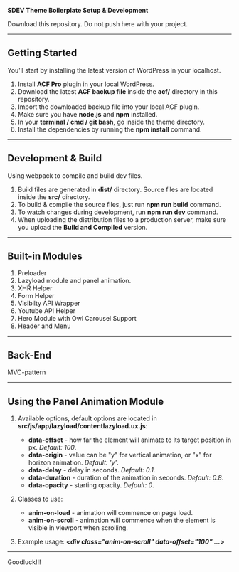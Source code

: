 **SDEV Theme Boilerplate Setup & Development**

Download this repository. 
Do not push here with your project.

---

## Getting Started

You’ll start by installing the latest version of WordPress in your localhost.

1. Install **ACF Pro** plugin in your local WordPress.
2. Download the latest **ACF backup file** inside the **acf/** directory in this repository.
3. Import the downloaded backup file into your local ACF plugin.
4. Make sure you have **node.js** and **npm** installed.
5. In your **terminal / cmd / git bash**, go inside the theme directory.
6. Install the dependencies by running the **npm install** command.

---

## Development & Build

Using webpack to compile and build dev files.

1. Build files are generated in **dist/** directory. Source files are located inside the **src/** directory.
2. To build & compile the source files, just run **npm run build** command.
3. To watch changes during development, run **npm run dev** command.
4. When uploading the distribution files to a production server, make sure you upload the **Build and Compiled** version. 

---

## Built-in Modules

1. Preloader
2. Lazyload module and panel animation.
3. XHR Helper
4. Form Helper
5. Visibilty API Wrapper
6. Youtube API Helper
7. Hero Module with Owl Carousel Support
8. Header and Menu

---

## Back-End

MVC-pattern

---

## Using the Panel Animation Module

1. Available options, default options are located in **src/js/app/lazyload/contentlazyload.ux.js**:
    - **data-offset** - how far the element will animate to its target position in px. *Default: 100*.
    - **data-origin** - value can be "y" for vertical animation, or "x" for horizon animation. *Default: 'y'*.
    - **data-delay** - delay in seconds. *Default: 0.1*.
    - **data-duration** - duration of the animation in seconds. *Default: 0.8*.
    - **data-opacity** - starting opacity. *Default: 0*.

2. Classes to use:
    - **anim-on-load** - animation will commence on page load.
    - **anim-on-scroll** - animation will commence when the element is visible in viewport when scrolling.

3. Example usage:
    ***<div class="anim-on-scroll" data-offset="100" ...></div>***

---

Goodluck!!!